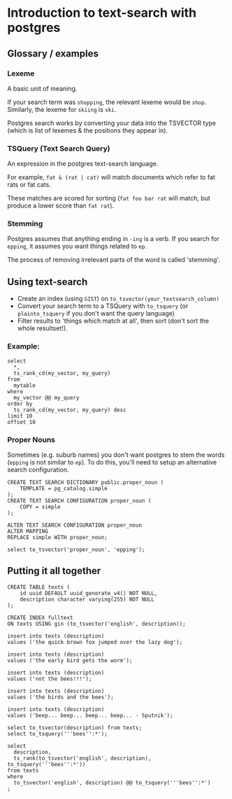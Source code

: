 # Introduction to text-search with postgres

## Glossary / examples

### Lexeme
A basic unit of meaning.

If your search term was `shopping`, the relevant lexeme would be `shop`.
Similarly, the lexeme for `skiing` is `ski`.

Postgres search works by converting your data into the TSVECTOR type (which is list of lexemes & the positions they appear in).

### TSQuery (Text Search Query)

An expression in the postgres text-search language.

For example, `fat & (rat | cat)` will match documents which refer to fat rats or fat cats.

These matches are scored for sorting (`fat foo bar rat` will match, but produce a lower score than `fat rat`).

### Stemming
Postgres assumes that anything ending in `-ing` is a verb.
If you search for `epping`, it assumes you want things related to `ep`.

The process of removing irrelevant parts of the word is called 'stemming'.

## Using text-search

* Create an index (using `GIST`) on `to_tsvector(your_textsearch_column)`
* Convert your search term to a TSQuery with `to_tsquery` (or `plainto_tsquery` if you don't want the query language)
* Filter results to 'things which match at all', then sort (don't sort the whole resultset!).

### Example:
```
select
  *,
  ts_rank_cd(my_vector, my_query)
from
  mytable
where
  my_vector @@ my_query
order by
  ts_rank_cd(my_vector, my_query) desc
limit 10
offset 10
```

### Proper Nouns

Sometimes (e.g. suburb names) you don't want postgres to stem the words (`epping` is not similar to `ep`).
To do this, you'll need to setup an alternative search configuration.

```
CREATE TEXT SEARCH DICTIONARY public.proper_noun (
    TEMPLATE = pg_catalog.simple
);
CREATE TEXT SEARCH CONFIGURATION proper_noun (
    COPY = simple
);

ALTER TEXT SEARCH CONFIGURATION proper_noun
ALTER MAPPING
REPLACE simple WITH proper_noun;

select to_tsvector('proper_noun', 'epping');
```

## Putting it all together

```
CREATE TABLE texts (
    id uuid DEFAULT uuid_generate_v4() NOT NULL,
    description character varying(255) NOT NULL
);

CREATE INDEX fulltext
ON texts USING gin (to_tsvector('english', description));

insert into texts (description)
values ('the quick brown fox jumped over the lazy dog');

insert into texts (description)
values ('the early bird gets the worm');

insert into texts (description)
values ('not the bees!!!');

insert into texts (description)
values ('the birds and the bees');

insert into texts (description)
values ('beep... beep... beep... beep... - Sputnik');

select to_tsvector(description) from texts;
select to_tsquery('''bees'':*');

select
  description,
  ts_rank(to_tsvector('english', description), to_tsquery('''bees'':*'))
from texts
where
  to_tsvector('english', description) @@ to_tsquery('''bees'':*')
;

```
